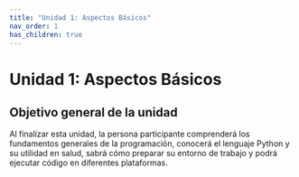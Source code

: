 ```yaml
---
title: "Unidad 1: Aspectos Básicos"
nav_order: 1
has_children: true
---
```


# Unidad 1: Aspectos Básicos

## Objetivo general de la unidad

Al finalizar esta unidad, la persona participante comprenderá los fundamentos generales de la programación, conocerá el lenguaje Python y su utilidad en salud, sabrá cómo preparar su entorno de trabajo y podrá ejecutar código en diferentes plataformas.



